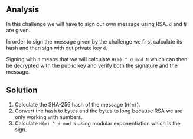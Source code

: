 ## Analysis
In this challenge we will have to sign our own message using RSA. `d` and `N` are given. 

In order to sign the message given by the challenge we first calculate its hash and then sign with out private key `d`. 

Signing with `d` means that we will calculate `H(m) ^ d mod N` which can then be decrypted with the public key and verify both the signature and the message.

## Solution
1. Calculate the SHA-256 hash of the message (`H(m)`).
2. Convert the hash to bytes and the bytes to long because RSA we are only working with numbers.
3. Calculate `H(m) ^ d mod N` using modular exponentiation which is the sign.